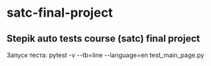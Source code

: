 # satc-final-project
## Stepik auto tests course (satc) final project
Запуск теста: pytest -v --tb=line --language=en test_main_page.py

